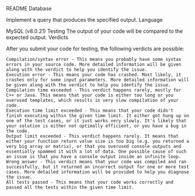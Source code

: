 README
Database

Implement a query that produces the specified output.
Language

MySQL (v8.0.21)
Testing
The output of your code will be compared to the expected output.
Verdicts

After you submit your code for testing, the following verdicts are possible:

    Compilation/syntax error - This means you probably have some syntax errors in your source code. More detailed information will be given along with the verdict to help you identify the issue.
    Execution error - This means your code has crashed. Most likely, it crashes only for some input parameters. More detailed information will be given along with the verdict to help you identify the issue.
    Compilation time exceeded - This verdict happens rarely, mostly for C++ or Java. This means that your code is either too long or you overused templates, which results in very slow compilation of your code.
    Execution time limit exceeded - This means that your code didn't finish executing within the given time limit. It either got hung up on one of the test cases, or it just works very slowly. It's likely that your solution is either not optimally efficient, or you have a bug in the code.
    Output limit exceeded - This verdict happens rarely. It means that either your function return value size is too big (e.g. you returned a very big array or matrix), or that you overused console outputs and essentially spammed it with a lot of data. One possible cause of such an issue is that you have a console output inside an infinite loop.
    Wrong answer - This verdict means that your code was compiled and ran successfully, but it returned an incorrect output for one or more test cases. More detailed information will be provided to help you diagnose the issue.
    All tests passed - This means that your code works correctly and passed all the tests within the given time limit.

